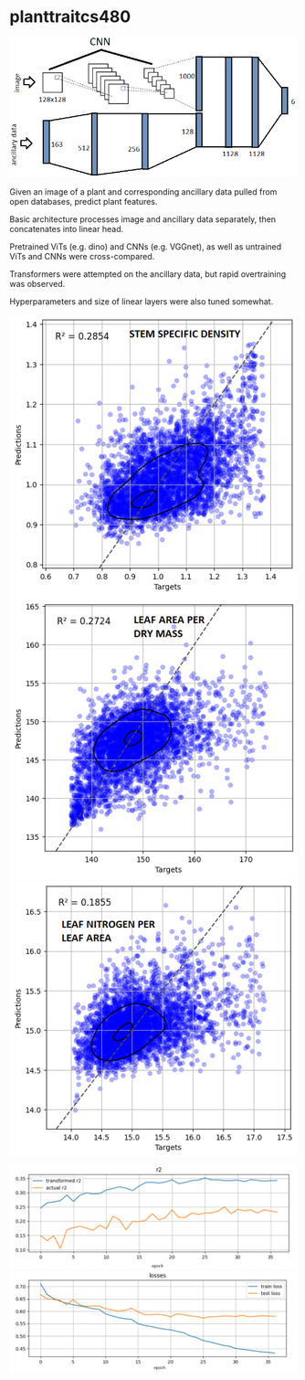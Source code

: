 # planttraitcs480
![alt text](https://github.com/hedgehogeli/planttraitcs480/blob/main/basic.png?raw=true)

Given an image of a plant and corresponding ancillary data pulled from open databases, predict plant features. 

Basic architecture processes image and ancillary data separately, then concatenates into linear head. 

Pretrained ViTs (e.g. dino) and CNNs (e.g. VGGnet), as well as untrained ViTs and CNNs were cross-compared. 

Transformers were attempted on the ancillary data, but rapid overtraining was observed. 

Hyperparameters and size of linear layers were also tuned somewhat. 

![alt text](https://github.com/hedgehogeli/planttraitcs480/blob/main/1.png?raw=true)
![alt text](https://github.com/hedgehogeli/planttraitcs480/blob/main/2.png?raw=true)
![alt text](https://github.com/hedgehogeli/planttraitcs480/blob/main/5.png?raw=true)

![alt text](https://github.com/hedgehogeli/planttraitcs480/blob/main/r2.png?raw=true)
![alt text](https://github.com/hedgehogeli/planttraitcs480/blob/main/loss.png?raw=true)
